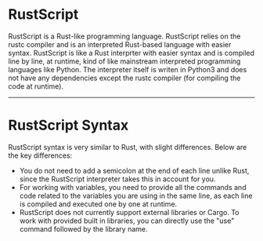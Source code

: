 # RustScript
RustScript is a Rust-like programming language. RustScript relies on the rustc compiler and is an interpreted Rust-based language with easier syntax. RustScript is like a Rust interprter with easier syntax and is compiled line by line, at runtime, kind of like mainstream interpreted programming languages like Python. The interpreter itself is writen in Python3 and does not have any dependencies except the rustc compiler (for compiling the code at runtime).
***
# RustScript Syntax
RustScript syntax is very similar to Rust, with slight differences. Below are the key differences:
- You do not need to add a semicolon at the end of each line unlike Rust, since the RustScript interpreter takes this in account for you.
- For working with variables, you need to provide all the commands and code related to the variables you are using in the same line, as each line is compiled and executed one by one at runtime.
- RustScript does not currently support external libraries or Cargo. To work with provided built in libraries, you can directly use the "use" command followed by the library name.
